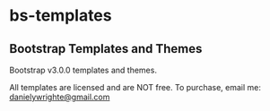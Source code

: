 bs-templates
============

Bootstrap Templates and Themes
------------------------------

Bootstrap v3.0.0 templates and themes.

All templates are licensed and are NOT free. To purchase, email me: [danielywrighte@gmail.com](mailto:danielywrighte@gmail.com)
